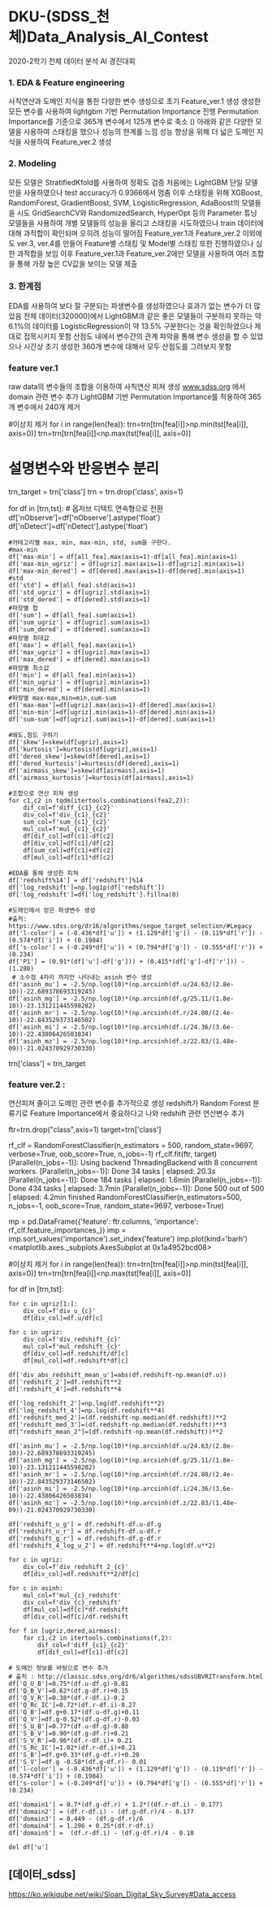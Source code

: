 # DKU-(SDSS_천체)Data_Analysis_AI_Contest
2020-2학기 천체 데이터 분석 AI 경진대회

### 1. EDA & Feature engineering
사칙연산과 도메인 지식을 통한 다양한 변수 생성으로 초기 Feature_ver.1 생성
생성한 모든 변수를 사용하여 lightgbm 기반 Permutation Importance 진행
Permutation Importance를 기준으로 365개 변수에서 125개 변수로 축소 ()
아래와 같은 다양한 모델을 사용하여 스태킹을 했으나 성능의 한계를 느낌
성능 향상을 위해 더 넓은 도메인 지식을 사용하여 Feature_ver.2 생성
### 2. Modeling
모든 모델은 StratifiedKfold를 사용하여 정확도 검증
처음에는 LightGBM 단일 모델만을 사용하였으나 test accuracy가 0.9366에서 멈춤
이후 스태킹을 위해 XGBoost, RandomForest, GradientBoost,  SVM, LogisticRegression, AdaBoost의 모델들을 시도
GridSearchCV와 RandomizedSearch, HyperOpt 등의 Parameter 튜닝 모델들을 사용하여 개별 모델들의 성능을 올리고 스태킹을 시도하였으나 train 데이터에 대해 과적합이 확인되며 오히려 성능이 떨어짐
Feature_ver.1과 Feature_ver.2 이외에도 ver.3, ver.4를 만들어 Feature별 스태킹 및 Model별 스태킹 또한 진행하였으나 심한 과적합을 보임
이후 Feature_ver.1과 Feature_ver.2에만 모델을 사용하여 여러 조합을 통해 가장 높은 CV값을 보이는 모델 제출
### 3. 한계점
EDA를 사용하여 보다 잘 구분되는 파생변수를 생성하였으나 효과가 없는 변수가 더 많았음
전체 데이터(320000)에서 LightGBM과 같은 좋은 모델들이 구분하지 못하는 약 6.1%의 데이터를 LogisticRegression이 약 13.5% 구분한다는 것을 확인하였으나 제대로 접목시키지 못함
산점도 내에서 변수간의 관계 파악을 통해 변수 생성을 할 수 있었으나 시간상 초기 생성한 360개 변수에 대해서 모두 산점도를 그려보지 못함

### feature ver.1
raw data의 변수들의 조합을 이용하여 사칙연산 피쳐 생성
www.sdss.org 에서 domain 관련 변수 추가
LightGBM 기반 Permutation Importance를 적용하여 365개 변수에서 240개 제거


#이상치 제거
for i in range(len(fea)):
    trn=trn[trn[fea[i]]>np.min(tst[fea[i]], axis=0)]
    trn=trn[trn[fea[i]]<np.max(tst[fea[i]], axis=0)]
    
# 설명변수와 반응변수 분리
trn_target = trn['class']
trn = trn.drop('class', axis=1)

for df in [trn,tst]:
    # 옵저브 디텍트 연속형으로 전환
    df['nObserve']=df['nObserve'].astype('float')
    df['nDetect']=df['nDetect'].astype('float')

    #카테고리별 max, min, max-min, std, sum을 구한다.
    #max-min
    df['max-min'] = df[all_fea].max(axis=1)-df[all_fea].min(axis=1)
    df['max-min_ugriz'] = df[ugriz].max(axis=1)-df[ugriz].min(axis=1)
    df['max-min_dered'] = df[dered].max(axis=1)-df[dered].min(axis=1)
    #std
    df['std'] = df[all_fea].std(axis=1)
    df['std_ugriz'] = df[ugriz].std(axis=1)
    df['std_dered'] = df[dered].std(axis=1)
    #파장별 합
    df['sum'] = df[all_fea].sum(axis=1)
    df['sum_ugriz'] = df[ugriz].sum(axis=1)
    df['sum_dered'] = df[dered].sum(axis=1)
    #파장별 최대값
    df['max'] = df[all_fea].max(axis=1)
    df['max_ugriz'] = df[ugriz].max(axis=1)
    df['max_dered'] = df[dered].max(axis=1)
    #파장별 최소값
    df['min'] = df[all_fea].min(axis=1)
    df['min_ugriz'] = df[ugriz].min(axis=1)
    df['min_dered'] = df[dered].min(axis=1)
    #파장별 max-max,min=min,sum-sum
    df['max-max']=df[ugriz].max(axis=1)-df[dered].max(axis=1)
    df['min-min']=df[ugriz].min(axis=1)-df[dered].min(axis=1)
    df['sum-sum']=df[ugriz].sum(axis=1)-df[dered].sum(axis=1)

    #왜도,첨도 구하기
    df['skew']=skew(df[ugriz],axis=1)
    df['kurtosis']=kurtosis(df[ugriz],axis=1)
    df['dered_skew']=skew(df[dered],axis=1)
    df['dered_kurtosis']=kurtosis(df[dered],axis=1)
    df['airmass_skew']=skew(df[airmass],axis=1)
    df['airmass_kurtosis']=kurtosis(df[airmass],axis=1)

    #조합으로 연산 피쳐 생성
    for c1,c2 in tqdm(itertools.combinations(fea2,2)):
        dif_col=f'diff_{c1}_{c2}'
        div_col=f'div_{c1}_{c2}'
        sum_col=f'sum_{c1}_{c2}'
        mul_col=f'mul_{c1}_{c2}'
        df[dif_col]=df[c1]-df[c2]
        df[div_col]=df[c1]/df[c2]
        df[sum_col]=df[c1]+df[c2]
        df[mul_col]=df[c1]*df[c2]

    #EDA를 통해 생성한 피쳐
    df['redshift%14'] = df['redshift']%14
    df['log_redshift']=np.log1p(df['redshift'])
    df['log_redshift']=df['log_redshift'].fillna(0)

    #도메인에서 얻은 파생변수 생성
    #출처: https://www.sdss.org/dr16/algorithms/segue_target_selection/#Legacy
    df['l-color'] = (-0.436*df['u']) + (1.129*df['g']) - (0.119*df['r']) - (0.574*df['i']) + (0.1984)
    df['s-color'] = (-0.249*df['u']) + (0.794*df['g']) - (0.555*df['r']) + (0.234)
    df['P1'] = (0.91*(df['u']-df['g'])) + (0.415*(df['g']-df['r'])) - (1.280)
     # 소수점 4자리 까지만 나타내는 asinh 변수 생성
    df['asinh_mu'] = -2.5/np.log(10)*(np.arcsinh(df.u/24.63/(2.8e-10))-22.689378693319245)
    df['asinh_mg'] = -2.5/np.log(10)*(np.arcsinh(df.g/25.11/(1.8e-10))-23.131211445598282)
    df['asinh_mr'] = -2.5/np.log(10)*(np.arcsinh(df.r/24.80/(2.4e-10))-22.843529373146502)
    df['asinh_mi'] = -2.5/np.log(10)*(np.arcsinh(df.i/24.36/(3.6e-10))-22.43806426503834)
    df['asinh_mz'] = -2.5/np.log(10)*(np.arcsinh(df.z/22.83/(1.48e-09))-21.024370929730330)

trn['class'] = trn_target


### feature ver.2 :
연산피쳐 줄이고 도메인 관련 변수를 추가적으로 생성
redshift가 Random Forest 분류기로 Feature Importance에서 중요하다고 나와 redshift 관련 연산변수 추가

ftr=trn.drop("class",axis=1)
target=trn['class']

rf_clf = RandomForestClassifier(n_estimators = 500, 
                                random_state=9697,
                                verbose=True,
                                oob_score=True,
                                n_jobs=-1)
rf_clf.fit(ftr, target)
[Parallel(n_jobs=-1)]: Using backend ThreadingBackend with 8 concurrent workers.
[Parallel(n_jobs=-1)]: Done  34 tasks      | elapsed:   20.3s
[Parallel(n_jobs=-1)]: Done 184 tasks      | elapsed:  1.6min
[Parallel(n_jobs=-1)]: Done 434 tasks      | elapsed:  3.7min
[Parallel(n_jobs=-1)]: Done 500 out of 500 | elapsed:  4.2min finished
RandomForestClassifier(n_estimators=500, n_jobs=-1, oob_score=True,
                       random_state=9697, verbose=True)

mp = pd.DataFrame({'feature': ftr.columns, 'importance': rf_clf.feature_importances_})
imp = imp.sort_values('importance').set_index('feature')
imp.plot(kind='barh')
<matplotlib.axes._subplots.AxesSubplot at 0x1a4952bcd08>



#이상치 제거
for i in range(len(fea)):
    trn=trn[trn[fea[i]]>np.min(tst[fea[i]], axis=0)]
    trn=trn[trn[fea[i]]<np.max(tst[fea[i]], axis=0)]

for df in [trn,tst]:    

    for c in ugriz[1:]:
        div_col=f'div_u_{c}'
        df[div_col]=df.u/df[c]

    for c in ugriz:
        div_col=f'div_redshift_{c}'
        mul_col=f'mul_redshift_{c}'
        df[div_col]=df.redshift/df[c]
        df[mul_col]=df.redshift*df[c]
        
    df['div_abs_redshift_mean_u']=abs(df.redshift-np.mean(df.u))
    df['redshift_2']=df.redshift**2
    df['redshift_4']=df.redshift**4

    df['log_redshift_2']=np.log(df.redshift**2)
    df['log_redshift_4']=np.log(df.redshift**4)
    df['redshift_med_2']=(df.redshift-np.median(df.redshift))**2
    df['redshift_med_3']=(df.redshift-np.median(df.redshift))**3
    df["redshift_mean_2"]=(df.redshift-np.mean(df.redshift))**2

    df['asinh_mu'] = -2.5/np.log(10)*(np.arcsinh(df.u/24.63/(2.8e-10))-22.689378693319245)
    df['asinh_mg'] = -2.5/np.log(10)*(np.arcsinh(df.g/25.11/(1.8e-10))-23.131211445598282)
    df['asinh_mr'] = -2.5/np.log(10)*(np.arcsinh(df.r/24.80/(2.4e-10))-22.843529373146502)
    df['asinh_mi'] = -2.5/np.log(10)*(np.arcsinh(df.i/24.36/(3.6e-10))-22.43806426503834)
    df['asinh_mz'] = -2.5/np.log(10)*(np.arcsinh(df.z/22.83/(1.48e-09))-21.024370929730330)

    df['redshift_u_g'] = df.redshift-df.u-df.g
    df['redshift_u_r'] = df.redshift-df.u-df.r
    df['redshift_g_r'] = df.redshift-df.g-df.r
    df['redshift_4_log_u_2'] = df.redshift**4+np.log(df.u**2)

    for c in ugriz:
        div_col=f'div_redshift_2_{c}'
        df[div_col]=df.redshift**2/df[c]
    
    for c in asinh:
        mul_col=f'mul_{c}_redshift'
        div_col=f'div_{c}_redshift'
        df[mul_col]=df[c]*df.redshift
        df[div_col]=df[c]/df.redshift
        
    for f in [ugriz,dered,airmass]:
        for c1,c2 in itertools.combinations(f,2):
            dif_col=f'diff_{c1}_{c2}'
            df[dif_col]=df[c1]-df[c2]

    # 도메인 정보를 바탕으로 변수 추가
    # 출처 : http://classic.sdss.org/dr6/algorithms/sdssUBVRITransform.html
    df['Q_U_B']=0.75*(df.u-df.g)-0.81
    df['Q_B_V']=0.62*(df.g-df.r)+0.15
    df['Q_V_R']=0.38*(df.r-df.i)-0.2
    df['Q_Rc_IC']=0.72*(df.r-df.i)-0.27
    df['Q_B']=df.g+0.17*(df.u-df.g)+0.11
    df['Q_V']=df.g-0.52*(df.g-df.r)-0.03
    df['S_U_B']=0.77*(df.u-df.g)-0.88
    df['S_B_V']=0.90*(df.g-df.r)+0.21
    df['S_V_R']=0.96*(df.r-df.i)+ 0.21
    df['S_Rc_IC']=1.02*(df.r-df.i)+0.21
    df['S_B']=df.g+0.33*(df.g-df.r)+0.20
    df['S_V']=df.g -0.58*(df.g-df.r)- 0.01
    df['l-color'] = (-0.436*df['u']) + (1.129*df['g']) - (0.119*df['r']) - (0.574*df['i']) + (0.1984)
    df['s-color'] = (-0.249*df['u']) + (0.794*df['g']) - (0.555*df['r']) + (0.234)
    
    df['domain1'] = 0.7*(df.g-df.r) + 1.2*((df.r-df.i) - 0.177) 
    df['domain2'] = (df.r-df.i) - (df.g-df.r)/4 - 0.177 
    df['domain3'] = 0.449 - (df.g-df.r)/6  
    df['domain4'] = 1.296 + 0.25*(df.r-df.i)  
    df['domain5'] =  (df.r-df.i) - (df.g-df.r)/4 - 0.18  

    del df['u']


[데이터_sdss]
--------------------------------
https://ko.wikiqube.net/wiki/Sloan_Digital_Sky_Survey#Data_access

